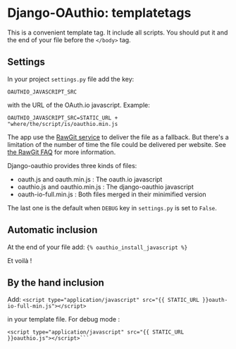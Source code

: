 # Django-OAuthio: templatetags

This is a convenient template tag. It include all scripts. You should put it and the end of your file
before the `</body>` tag.

## Settings

In your project `settings.py` file add the key:

```OAUTHIO_JAVASCRIPT_SRC```

with the URL of the OAuth.io javascript. Example:

```OAUTHIO_JAVASCRIPT_SRC=STATIC_URL + "where/the/script/is/oauthio.min.js```

The app use the [RawGit service](https://rawgit.com/) to deliver the file as a fallback. But there's a limitation
of the number of time the file could be delivered per website. See [the RawGit FAQ]() for more information.

Django-oauthio provides three kinds of files:

* oauth.js and oauth.min.js : The oauth.io javascript
* oauthio.js and oauthio.min.js : The django-oauthio javascript
* oauth-io-full.min.js : Both files merged in their minimified version

The last one is the default when `DEBUG` key in `settings.py` is set to `False`.

## Automatic inclusion

At the end of your file add:
```{% oauthio_install_javascript %}```

Et voilà !


## By the hand inclusion

Add:
```<script type="application/javascript" src="{{ STATIC_URL }}oauth-io-full-min.js"></script>```

in your template file. For debug mode : 

```<script type="application/javascript" src="{{ STATIC_URL }}oauth.js"></script>
<script type="application/javascript" src="{{ STATIC_URL }}oauthio.js"></script>```

